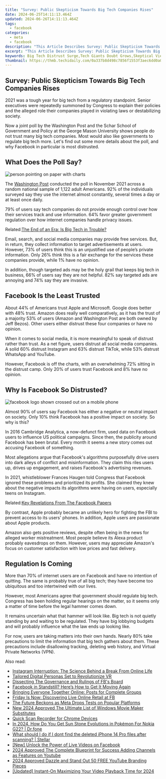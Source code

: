 ```yaml
---
title: "Survey: Public Skepticism Towards Big Tech Companies Rises"
date: 2024-06-25T14:11:13.464Z
updated: 2024-06-26T14:11:13.464Z
tags:
  - facebook
categories:
  - meta
  - facebook
description: "This Article Describes Survey: Public Skepticism Towards Big Tech Companies Rises"
excerpt: "This Article Describes Survey: Public Skepticism Towards Big Tech Companies Rises"
keywords: Big Tech Distrust Surge,Tech Giants Doubt Grows,Skeptical Views on Tech,Public's Tech Caution Increase,Trust in Tech Declines,Big Tech Credibility Questioned,Rising Concern Over Tech Companies
thumbnail: https://thmb.techidaily.com/0a337b8d498c7856f1553f3aec6dd0a0ba10469da4dedfe1c7e2e3409bef7181.jpg
---
```


## Survey: Public Skepticism Towards Big Tech Companies Rises

 2021 was a tough year for big tech from a regulatory standpoint. Senior executives were repeatedly summoned by Congress to explain their policies and the alleged role their companies played in violating laws or destabilizing society.

 Now a joint poll by the Washington Post and the Schar School of Government and Policy at the George Mason University shows people do not trust many big tech companies. Most would also like governments to regulate big tech more. Let's find out some more details about the poll, and why Facebook in particular is most distrusted.

## What Does the Poll Say?

![person pointing on paper with charts](https://static1.makeuseofimages.com/wordpress/wp-content/uploads/2021/12/survey.jpg)

 The [Washington Post](https://context-cdn.washingtonpost.com/notes/prod/default/documents/bad5bba7-476c-4c62-af50-89b25ee900db/note/806258bc-ed60-4ef6-a706-b8291639b0a3.#page=1) conducted the poll in November 2021 across a random national sample of 1,122 adult Americans. 92% of the individuals surveyed say they use the internet almost constantly, several times a day or at least once daily.

 79% of users say tech companies do not provide enough control over how their services track and use information. 64% favor greater government regulation over how internet companies handle privacy issues.

 Related:[The End of an Era: Is Big Tech in Trouble?](https://www.makeuseof.com/is-big-tech-in-trouble/)

 Email, search, and social media companies may provide free services. But, in return, they collect information to target advertisements at users. However, 73% of users think this is an unjustified use of people’s private information. Only 26% think this is a fair exchange for the services these companies provide, while 1% have no opinion.

 In addition, though targeted ads may be the holy grail that keeps big tech in business, 66% of users say they are not helpful. 82% say targeted ads are annoying and 74% say they are invasive.

## Facebook Is the Least Trusted

 About 44% of Americans trust Apple and Microsoft. Google does better with 48% trust. Amazon does really well comparatively, as it has the trust of a majority 53% of users (Amazon and Washington Post are both owned by Jeff Bezos). Other users either distrust these four companies or have no opinion.

 When it comes to social media, it is more meaningful to speak of distrust rather than trust. As a net figure, users distrust all social media companies. A solid 60% distrust Instagram and 63% distrust TikTok, while 53% distrust WhatsApp and YouTube.

 However, Facebook is off the charts, with an overwhelming 72% sitting in the distrust camp. Only 20% of users trust Facebook and 8% have no opinion.

## Why Is Facebook So Distrusted?

![facebook logo shown crossed out on a mobile phone](https://static1.makeuseofimages.com/wordpress/wp-content/uploads/2021/12/facebook-eraser.jpg)

 Almost 90% of users say Facebook has either a negative or neutral impact on society. Only 10% think Facebook has a positive impact on society. So why is this?

 In 2016 Cambridge Analytica, a now-defunct firm, used data on Facebook users to influence US political campaigns. Since then, the publicity around Facebook has been brutal. Every month it seems a new story comes out accusing Facebook of something.

 Most allegations argue that Facebook's algorithms purposefully drive users into dark alleys of conflict and misinformation. They claim this riles users up, drives up engagement, and raises Facebook's advertising revenues.

 In 2021, whistleblower Frances Haugen told Congress that Facebook ignored these problems and prioritized its profits. She claimed they knew about the negative impacts its algorithms were having on users, especially teens on Instagram.

 Related:[Key Revelations From The Facebook Papers](https://www.makeuseof.com/key-revelations-facebook-papers/)

 By contrast, Apple probably became an unlikely hero for fighting the FBI to prevent access to its users' phones. In addition, Apple users are passionate about Apple products.

 Amazon also gets positive reviews, despite often being in the news for alleged worker mistreatment. Most people believe its Alexa product probably eavesdrops on them. However, users may appreciate Amazon's focus on customer satisfaction with low prices and fast delivery.

## Regulation Is Coming

 More than 70% of internet users are on Facebook and have no intention of quitting. The same is probably true of all big tech; they have become too ubiquitous and too intertwined with our lives.

 However, most Americans agree that government should regulate big tech. Congress has been holding regular hearings on the matter, so it seems only a matter of time before the legal hammer comes down.

 It remains uncertain what that hammer will look like. Big tech is not quietly standing by and waiting to be regulated. They have big lobbying budgets and will probably influence what the law ends up looking like.

 For now, users are taking matters into their own hands. Nearly 80% take precautions to limit the information that big tech gathers about them. These precautions include disallowing tracking, deleting web history, and Virtual Private Networks (VPN).


<ins class="adsbygoogle"
     style="display:block"
     data-ad-format="autorelaxed"
     data-ad-client="ca-pub-7571918770474297"
     data-ad-slot="1223367746"></ins>



<ins class="adsbygoogle"
     style="display:block"
     data-ad-client="ca-pub-7571918770474297"
     data-ad-slot="8358498916"
     data-ad-format="auto"
     data-full-width-responsive="true"></ins>

<span class="atpl-alsoreadstyle">Also read:</span>
<div><ul>
<li><a href="https://facebook.techidaily.com/instagram-interruption-the-science-behind-a-break-from-online-life/"><u>Instagram Interruption: The Science Behind a Break From Online Life</u></a></li>
<li><a href="https://facebook.techidaily.com/tailored-digital-personas-set-to-revolutionize-vr/"><u>Tailored Digital Personas Set to Revolutionize VR</u></a></li>
<li><a href="https://facebook.techidaily.com/dissecting-the-governance-and-rulings-of-fbs-board/"><u>Dissecting The Governance and Rulings of FB's Board</u></a></li>
<li><a href="https://facebook.techidaily.com/facebook-in-standstill-heres-how-to-get-it-moving-again/"><u>Facebook in Standstill? Here’s How to Get It Moving Again</u></a></li>
<li><a href="https://facebook.techidaily.com/bringing-everyone-together-online-posts-for-complete-groups/"><u>Bringing Everyone Together Online: Posts for Complete Groups</u></a></li>
<li><a href="https://facebook.techidaily.com/friday-is-now-discovering-live-online-retail-at-fb/"><u>Friday Is Now: Discovering Live Online Retail at FB</u></a></li>
<li><a href="https://facebook.techidaily.com/the-future-beckons-as-meta-drops-tests-on-popular-platforms/"><u>The Future Beckons as Meta Drops Tests on Popular Platforms</u></a></li>
<li><a href="https://smart-video-editing.techidaily.com/new-2024-approved-the-ultimate-list-of-windows-movie-maker-substitutes/"><u>New 2024 Approved The Ultimate List of Windows Movie Maker Substitutes</u></a></li>
<li><a href="https://screen-capture.techidaily.com/quick-scan-recorder-for-chrome-devices/"><u>Quick Scan Recorder for Chrome Devices</u></a></li>
<li><a href="https://android-pokemon-go.techidaily.com/in-2024-how-do-you-get-sun-stone-evolutions-in-pokemon-for-nokia-g22-drfone-by-drfone-virtual-android/"><u>In 2024, How Do You Get Sun Stone Evolutions in Pokémon For Nokia G22? | Dr.fone</u></a></li>
<li><a href="https://techidaily.com/what-should-i-do-if-i-dont-find-the-deleted-iphone-14-pro-files-after-scanning-stellar-by-stellar-data-recovery-ios-iphone-data-recovery/"><u>What should I do if I dont find the deleted iPhone 14 Pro files after scanning? | Stellar</u></a></li>
<li><a href="https://facebook-video-recording.techidaily.com/new-unlock-the-power-of-live-videos-on-facebook/"><u>[New] Unlock the Power of Live Videos on Facebook</u></a></li>
<li><a href="https://youtube-help.techidaily.com/2024-approved-the-complete-blueprint-for-success-adding-channels-as-features-on-youtube/"><u>2024 Approved  The Complete Blueprint for Success  Adding Channels as Features on Youtube</u></a></li>
<li><a href="https://youtube-videos.techidaily.com/2024-approved-dazzle-and-stand-out-50-free-youtube-branding-pieces/"><u>2024 Approved  Dazzle and Stand Out  50 FREE YouTube Branding Pieces</u></a></li>
<li><a href="https://instagram-clips.techidaily.com/updated-instant-on-maximizing-your-video-playback-time-for-2024/"><u>[Updated] Instant-On  Maximizing Your Video Playback Time for 2024</u></a></li>
</ul></div>

